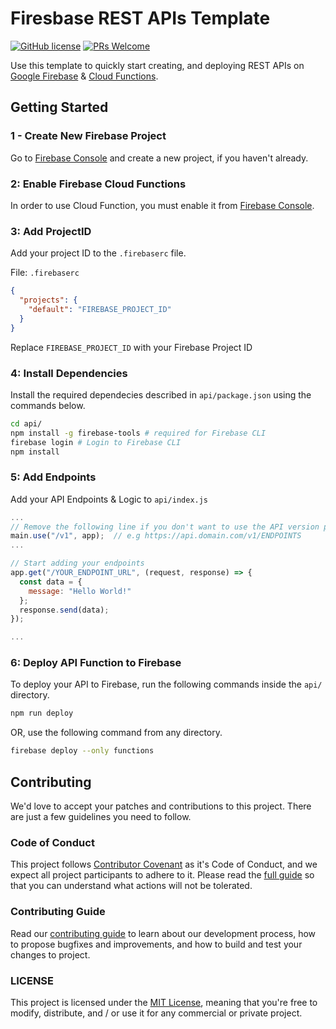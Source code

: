 # Firesbase REST APIs Template

[![GitHub license](https://img.shields.io/badge/license-MIT-blue.svg)](./LICENSE) [![PRs Welcome](https://img.shields.io/badge/PRs-welcome-brightgreen.svg)](./CONTRIBUTING.md)

Use this template to quickly start creating, and deploying REST APIs on [Google Firebase](https://firebase.google.com) & [Cloud Functions](https://firebase.google.com/products/functions).

## Getting Started

### **1** - Create New Firebase Project

Go to [Firebase Console](https://console.firebase.google.com) and create a new project, if you haven't already.

### **2**: Enable Firebase Cloud Functions

In order to use Cloud Function, you must enable it from [Firebase Console](https://console.firebase.google.com).

### **3**: Add ProjectID

Add your project ID to the `.firebaserc` file.

File: `.firebaserc`

```json
{
  "projects": {
    "default": "FIREBASE_PROJECT_ID"
  }
}
```

Replace `FIREBASE_PROJECT_ID` with your Firebase Project ID

### **4**: Install Dependencies

Install the required dependecies described in `api/package.json` using the commands below.

```sh
cd api/
npm install -g firebase-tools # required for Firebase CLI
firebase login # Login to Firebase CLI
npm install
```

### **5**: Add Endpoints

Add your API Endpoints & Logic to `api/index.js`

```js
...
// Remove the following line if you don't want to use the API version prefix
main.use("/v1", app);  // e.g https://api.domain.com/v1/ENDPOINTS
...

// Start adding your endpoints
app.get("/YOUR_ENDPOINT_URL", (request, response) => {
  const data = {
    message: "Hello World!"
  };
  response.send(data);
});

...
```

### **6**: Deploy API Function to Firebase

To deploy your API to Firebase, run the following commands inside the `api/` directory.

```sh
npm run deploy
```

OR, use the following command from any directory.

```sh
firebase deploy --only functions
```

## Contributing

We'd love to accept your patches and contributions to this project. There are just a few guidelines you need to follow.

### Code of Conduct

This project follows [Contributor Covenant](https://www.contributor-covenant.org/)
as it's Code of Conduct, and we expect all project participants to adhere to it.
Please read the [full guide](./CODE_OF_CONDUCT.md) so that you can understand
what actions will not be tolerated.

### Contributing Guide

Read our [contributing guide](./CONTRIBUTING.md) to learn about our development process, how to propose bugfixes and improvements, and how to build and test your changes to project.

### LICENSE

This project is licensed under the [MIT License](./LICENSE), meaning that you're free to modify, distribute, and / or use it for any commercial or private project.
